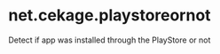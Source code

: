 net.cekage.playstoreornot
=========================

Detect if app was installed through the PlayStore or not

